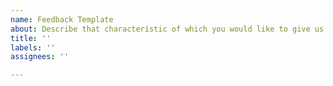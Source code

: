 ```yaml
---
name: Feedback Template
about: Describe that characteristic of which you would like to give us feedback
title: ''
labels: ''
assignees: ''

---
```



